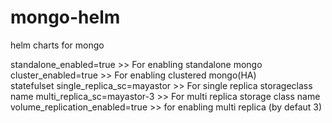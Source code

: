 # mongo-helm
helm charts for mongo 

standalone_enabled=true >> For enabling standalone mongo
cluster_enabled=true >> For enabling clustered mongo(HA)  
statefulset single_replica_sc=mayastor >> For single replica storageclass name
multi_replica_sc=mayastor-3 >> For multi replica storage class name
volume_replication_enabled=true >> for enabling multi replica (by defaut 3)
